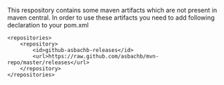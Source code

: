 This respository contains some maven artifacts which are not present in maven central. In order to use these artifacts you need to add following declaration to your pom.xml

    <repositories>
        <repository>
            <id>github-asbachb-releases</id>
            <url>https://raw.github.com/asbachb/mvn-repo/master/releases</url>
        </repository>
    </repositories>
